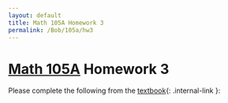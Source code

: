 ```yaml
---
layout: default
title: Math 105A Homework 3
permalink: /Bob/105a/hw3
---
```


# [Math 105A](/Bob/105a) Homework 3

Please complete the following from the [textbook](/Bob/105a/lecture_notes_v2.pdf){: .internal-link }:
